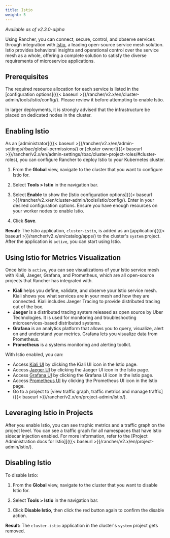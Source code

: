```yaml
---
title: Istio
weight: 5
---
```


_Available as of v2.3.0-alpha_

Using Rancher, you can connect, secure, control, and observe services through integration with [Istio](https://istio.io/), a leading open-source service mesh solution. Istio provides behavioral insights and operational control over the service mesh as a whole, offering a complete solution to satisfy the diverse requirements of microservice applications.

## Prerequisites

The required resource allocation for each service is listed in the [configuration options]({{< baseurl >}}/rancher/v2.x/en/cluster-admin/tools/istio/config/). Please review it before attempting to enable Istio.

In larger deployments, it is strongly advised that the infrastructure be placed on dedicated nodes in the cluster.

## Enabling Istio

As an [administrator]({{< baseurl >}}/rancher/v2.x/en/admin-settings/rbac/global-permissions/) or [cluster owner]({{< baseurl >}}/rancher/v2.x/en/admin-settings/rbac/cluster-project-roles/#cluster-roles), you can configure Rancher to deploy Istio to your Kubernetes cluster.

1. From the **Global** view, navigate to the cluster that you want to configure Istio for.

1. Select **Tools > Istio** in the navigation bar.

1. Select **Enable** to show the [Istio configuration options]({{< baseurl >}}/rancher/v2.x/en/cluster-admin/tools/istio/config/). Enter in your desired configuration options. Ensure you have enough resources on your worker nodes to enable Istio.

1. Click **Save**.

**Result:** The Istio application, `cluster-istio`, is added as an [application]({{< baseurl >}}/rancher/v2.x/en/catalog/apps/) to the cluster's `system` project.  After the application is `active`, you can start using Istio.


## Using Istio for Metrics Visualization

Once Istio is `active`, you can see visualizations of your Istio service mesh with Kiali, Jaeger, Grafana, and Prometheus, which are all open-source projects that Rancher has integrated with.

- **Kiali** helps you define, validate, and observe your Istio service mesh. Kiali shows you what services are in your mesh and how they are connected. Kiali includes Jaeger Tracing to provide distributed tracing out of the box.
- **Jaeger** is a distributed tracing system released as open source by Uber Technologies. It is used for monitoring and troubleshooting microservices-based distributed systems.
- **Grafana** is an analytics platform that allows you to query, visualize, alert on and understand your metrics. Grafana lets you visualize data from Prometheus.
- **Prometheus** is a systems monitoring and alerting toolkit.

With Istio enabled, you can:

- Access [Kiali UI](https://www.kiali.io/) by clicking the Kiali UI icon in the Istio page.
- Access [Jaeger UI](https://www.jaegertracing.io/) by clicking the Jaeger UI icon in the Istio page.
- Access [Grafana UI](https://grafana.com/) by clicking the Grafana UI icon in the Istio page.
- Access [Prometheus UI](https://prometheus.io/) by clicking the Prometheus UI icon in the Istio page.
- Go to a project to [view traffic graph, traffic metrics and manage traffic]({{< baseurl >}}/rancher/v2.x/en/project-admin/istio/).

## Leveraging Istio in Projects

After you enable Istio, you can see traphic metrics and a traffic graph on the project level. You can see a traffic graph for all namespaces that have Istio sidecar injection enabled. For more information, refer to the [Project Administration docs for Istio]]({{< baseurl >}}/rancher/v2.x/en/project-admin/istio/).

## Disabling Istio

To disable Istio:

1. From the **Global** view, navigate to the cluster that you want to disable Istio for.

1. Select **Tools > Istio** in the navigation bar.

1. Click **Disable Istio**, then click the red button again to confirm the disable action.

**Result:** The `cluster-istio` application in the cluster's `system` project gets removed.
